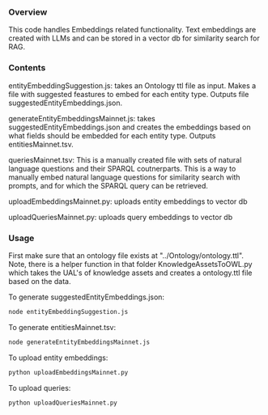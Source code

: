 ### Overview

This code handles Embeddings related functionality.  Text embeddings are created with LLMs and can be stored in a vector db for similarity search for RAG.

### Contents
entityEmbeddingSuggestion.js: takes an Ontology ttl file as input.  Makes a file with suggested feastures to embed for each entity type.  Outputs file suggestedEntityEmbeddings.json.

generateEntityEmbeddingsMainnet.js: takes suggestedEntityEmbeddings.json and creates the embeddings based on what fields should be embedded for each entity type.  Outputs entitiesMainnet.tsv.

queriesMainnet.tsv: This is a manually created file with sets of natural language questions and their SPARQL coutnerparts.  This is a way to manually embed natural language questions for similarity search with prompts, and for which the SPARQL query can be retrieved.

uploadEmbeddingsMainnet.py: uploads entity embeddings to vector db

uploadQueriesMainnet.py: uploads query embeddings to vector db

### Usage

First make sure that an ontology file exists at "../Ontology/ontology.ttl".  Note, there is a helper function in that folder KnowledgeAssetsToOWL.py which takes the UAL's of knowledge assets and creates a ontology.ttl file based on the data.

To generate suggestedEntityEmbeddings.json:
```bash
node entityEmbeddingSuggestion.js
```

To generate entitiesMainnet.tsv:
```bash
node generateEntityEmbeddingsMainnet.js
```

To upload entity embeddings:
```bash
python uploadEmbeddingsMainnet.py
```

To upload queries:
```bash
python uploadQueriesMainnet.py
```